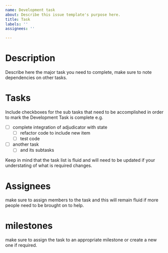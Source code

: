 ```yaml
---
name: Development task
about: Describe this issue template's purpose here.
title: Task
labels: ''
assignees: ''

---
```


# Description

Describe here the major task you need to complete, make sure to note dependencies on other tasks. 

# Tasks

Include checkboxes for the sub tasks that need to be accomplished in order to mark the Development Task is complete e.g.

- [ ] complete integration of adjudicator with state
  - [ ] refactor code to include new item
  - [ ] test code
- [ ] another task
  - [ ]  and its subtasks

Keep in mind that the task list is fluid and will need to be updated if your understating of what is required changes. 

# Assignees 

make sure to assign members to the task and this will remain fluid if more people need to be brought on to help. 

# milestones

make sure to assign the task to an appropriate milestone or create a new one if required.
